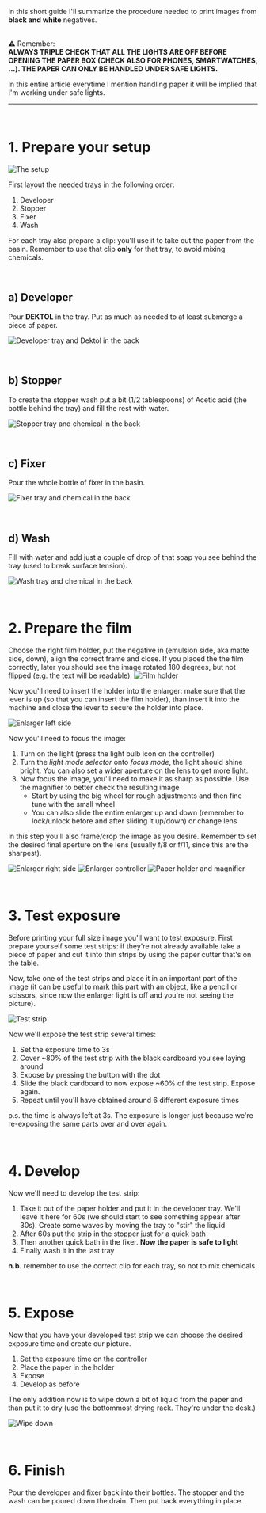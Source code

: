 In this short guide I'll summarize the procedure needed to print images from **black and white** negatives. <br><br>

⚠️ Remember:<br>
**ALWAYS TRIPLE CHECK THAT ALL THE LIGHTS ARE OFF BEFORE OPENING THE PAPER BOX (CHECK ALSO FOR PHONES, SMARTWATCHES, ...). THE PAPER CAN ONLY BE HANDLED UNDER SAFE LIGHTS.**

In this entire article everytime I mention handling paper it will be implied that I'm working under safe lights.

___

<br>




# 1. Prepare your setup

![The setup](/assets/images/blog/setup.jpg)

First layout the needed trays in the following order:

1. Developer
2. Stopper
3. Fixer
4. Wash

For each tray also prepare a clip: you'll use it to take out the paper from the basin. Remember to use that clip **only** for that tray, to avoid mixing chemicals.

<br>

## a) Developer
Pour **DEKTOL** in the tray. Put as much as needed to at least submerge a piece of paper.

![Developer tray and Dektol in the back](/assets/images/blog/1_developer.jpg)


<br>

## b) Stopper
To create the stopper wash put a bit (1/2 tablespoons) of Acetic acid (the bottle behind the tray) and fill the rest with water.

![Stopper tray and chemical in the back](/assets/images/blog/2_stopper.jpg)


<br>

## c) Fixer
Pour the whole bottle of fixer in the basin.

![Fixer tray and chemical in the back](/assets/images/blog/3_fixer.jpg)


<br>

## d) Wash
Fill with water and add just a couple of drop of that soap you see behind the tray (used to break surface tension).

![Wash tray and chemical in the back](/assets/images/blog/4_wash.jpg)






<br>

# 2. Prepare the film

Choose the right film holder, put the negative in (emulsion side, aka matte side, down), align the correct frame and close. If you placed the the film correctly, later you should see the image rotated 180 degrees, but not flipped (e.g. the text will be readable).
![Film holder](/assets/images/blog/enlarger_holder.jpg)

Now you'll need to insert the holder into the enlarger: make sure that the lever is up (so that you can insert the film holder), than insert it into the machine and close the lever to secure the holder into place. 

![Enlarger left side](/assets/images/blog/enlarger_left.jpg)

Now you'll need to focus the image:
1. Turn on the light (press the light bulb icon on the controller)
2. Turn the *light mode selector* onto *focus mode*, the light should shine bright. You can also set a wider aperture on the lens to get more light.
3. Now focus the image, you'll need to make it as sharp as possible. Use the magnifier to better check the resulting image
    - Start by using the big wheel for rough adjustments and then fine tune with the small wheel
    - You can also slide the entire enlarger up and down (remember to lock/unlock before and after sliding it up/down) or change lens

In this step you'll also frame/crop the image as you desire. Remember to set the desired final aperture on the lens (usually f/8 or f/11, since this are the sharpest).

![Enlarger right side](/assets/images/blog/enlarger_right.jpg)
![Enlarger controller](/assets/images/blog/controller.jpg)
![Paper holder and magnifier](/assets/images/blog/paper_holder.jpg)







<br>

# 3. Test exposure

Before printing your full size image you'll want to test exposure. First prepare yourself some test strips: if they're not already available take a piece of paper and cut it into thin strips by using the paper cutter that's on the table.

Now, take one of the test strips and place it in an important part of the image (it can be useful to mark this part with an object, like a pencil or scissors, since now the enlarger light is off and you're not seeing the picture).

![Test strip](/assets/images/blog/test_strip.jpg)


Now we'll expose the test strip several times:
1. Set the exposure time to 3s
2. Cover ~80% of the test strip with the black cardboard you see laying around
3. Expose by pressing the button with the dot
4. Slide the black cardboard to now expose ~60% of the test strip. Expose again.
5. Repeat until you'll have obtained around 6 different exposure times 

p.s. the time is always left at 3s. The exposure is longer just because we're re-exposing the same parts over and over again.






<br>

# 4. Develop

Now we'll need to develop the test strip:
1. Take it out of the paper holder and put it in the developer tray. We'll leave it here for 60s (we should start to see something appear after 30s). Create some waves by moving the tray to "stir" the liquid
2. After 60s put the strip in the stopper just for a quick bath
3. Then another quick bath in the fixer. **Now the paper is safe to light**
4. Finally wash it in the last tray

**n.b.** remember to use the correct clip for each tray, so not to mix chemicals





<br>

# 5. Expose

Now that you have your developed test strip we can choose the desired exposure time and create our picture.
1. Set the exposure time on the controller
2. Place the paper in the holder
3. Expose
4. Develop as before

The only addition now is to wipe down a bit of liquid from the paper and than put it to dry (use the bottommost drying rack. They're under the desk.)


![Wipe down](/assets/images/blog/wipe_down.jpg)






<br>

# 6. Finish

Pour the developer and fixer back into their bottles. The stopper and the wash can be poured down the drain.
Then put back everything in place.
